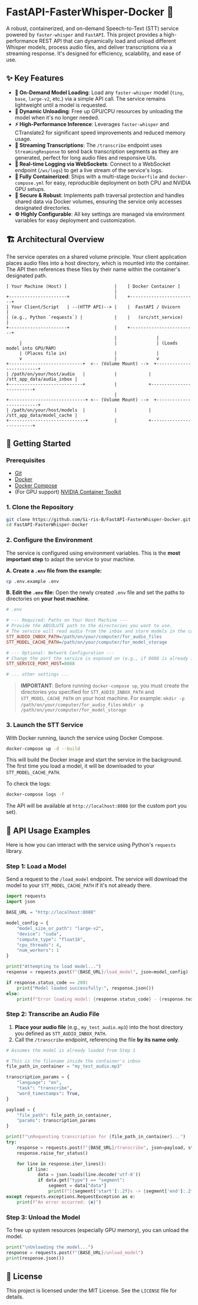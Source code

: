 # FastAPI-FasterWhisper-Docker 🚀

A robust, containerized, and on-demand Speech-to-Text (STT) service powered by `faster-whisper` and `FastAPI`. This project provides a high-performance REST API that can dynamically load and unload different Whisper models, process audio files, and deliver transcriptions via a streaming response. It's designed for efficiency, scalability, and ease of use.

## ✨ Key Features

*   **🚀 On-Demand Model Loading**: Load any `faster-whisper` model (`tiny`, `base`, `large-v2`, etc.) via a simple API call. The service remains lightweight until a model is requested.
*   **🔌 Dynamic Unloading**: Free up GPU/CPU resources by unloading the model when it's no longer needed.
*   **⚡ High-Performance Inference**: Leverages `faster-whisper` and CTranslate2 for significant speed improvements and reduced memory usage.
*   **🌊 Streaming Transcriptions**: The `/transcribe` endpoint uses `StreamingResponse` to send back transcription segments as they are generated, perfect for long audio files and responsive UIs.
*   **📡 Real-time Logging via WebSockets**: Connect to a WebSocket endpoint (`/ws/logs`) to get a live stream of the service's logs.
*   **🐳 Fully Containerized**: Ships with a multi-stage `Dockerfile` and `docker-compose.yml` for easy, reproducible deployment on both CPU and NVIDIA GPU setups.
*   **🔐 Secure & Robust**: Implements path traversal protection and handles shared data via Docker volumes, ensuring the service only accesses designated directories.
*   **⚙️ Highly Configurable**: All key settings are managed via environment variables for easy deployment and customization.

## 🏗️ Architectural Overview

The service operates on a shared volume principle. Your client application places audio files into a host directory, which is mounted into the container. The API then references these files by their name within the container's designated path.

```
[ Your Machine (Host) ]                  |    [ Docker Container ]
                                         |
+----------------------+                 |    +-------------------------+
| Your Client/Script   | --(HTTP API)--> |    |  FastAPI / Uvicorn      |
| (e.g., Python `requests`) |            |    |   (src/stt_service)     |
+----------------------+                 |    +-------------------------+
                                         |               |
     |                                   |               | (Loads model into GPU/RAM)
     | (Places file in)                  |               |
     v                                   |               v
+----------------------------+  <-- (Volume Mount) -->  +-------------------------+
| /path/on/your/host/audio   |           |            | /stt_app_data/audio_inbox |
+----------------------------+           |            +-------------------------+
                                         |
+-----------------------------+ <-- (Volume Mount) -->  +-------------------------+
| /path/on/your/host/models  |           |            | /stt_app_data/model_cache |
+-----------------------------+          |            +-------------------------+
```

## 🏁 Getting Started

### Prerequisites

*   [Git](https://git-scm.com/)
*   [Docker](https://www.docker.com/get-started/)
*   [Docker Compose](https://docs.docker.com/compose/install/)
*   (For GPU support) [NVIDIA Container Toolkit](https://docs.nvidia.com/datacenter/cloud-native/container-toolkit/latest/install-guide.html)

### 1. Clone the Repository

```bash
git clone https://github.com/Si-ris-B/FastAPI-FasterWhisper-Docker.git
cd FastAPI-FasterWhisper-Docker
```

### 2. Configure the Environment

The service is configured using environment variables. This is the **most important step** to adapt the service to your machine.

**A. Create a `.env` file from the example:**
```bash
cp .env.example .env
```

**B. Edit the `.env` file:**
Open the newly created `.env` file and set the paths to directories on **your host machine**.

```ini
# .env

# --- Required: Paths on Your Host Machine ---
# Provide the ABSOLUTE path to the directories you want to use.
# The service will read audio from the inbox and store models in the cache.
STT_AUDIO_INBOX_PATH=/path/on/your/computer/for_audio_files
STT_MODEL_CACHE_PATH=/path/on/your/computer/for_model_storage

# --- Optional: Network Configuration ---
# Change the port the service is exposed on (e.g., if 8088 is already in use).
STT_SERVICE_PORT_HOST=8088

# ... other settings ...
```
> **IMPORTANT**: Before running `docker-compose up`, you must create the directories you specified for `STT_AUDIO_INBOX_PATH` and `STT_MODEL_CACHE_PATH` on your host machine. For example:
> `mkdir -p /path/on/your/computer/for_audio_files`
> `mkdir -p /path/on/your/computer/for_model_storage`

### 3. Launch the STT Service

With Docker running, launch the service using Docker Compose.

```bash
docker-compose up -d --build
```
This will build the Docker image and start the service in the background. The first time you load a model, it will be downloaded to your `STT_MODEL_CACHE_PATH`.

To check the logs:
```bash
docker-compose logs -f
```

The API will be available at `http://localhost:8088` (or the custom port you set).

## 📖 API Usage Examples

Here is how you can interact with the service using Python's `requests` library.

### Step 1: Load a Model

Send a request to the `/load_model` endpoint. The service will download the model to your `STT_MODEL_CACHE_PATH` if it's not already there.

```python
import requests
import json

BASE_URL = "http://localhost:8088"

model_config = {
    "model_size_or_path": "large-v2",
    "device": "cuda",
    "compute_type": "float16",
    "cpu_threads": 4,
    "num_workers": 1
}

print("Attempting to load model...")
response = requests.post(f"{BASE_URL}/load_model", json=model_config)

if response.status_code == 200:
    print("Model loaded successfully:", response.json())
else:
    print(f"Error loading model: {response.status_code} - {response.text}")
```

### Step 2: Transcribe an Audio File

1.  **Place your audio file** (e.g., `my_test_audio.mp3`) into the host directory you defined as `STT_AUDIO_INBOX_PATH`.
2.  Call the `/transcribe` endpoint, referencing the file **by its name only**.

```python
# Assumes the model is already loaded from Step 1

# This is the filename inside the container's inbox
file_path_in_container = "my_test_audio.mp3"

transcription_params = {
    "language": "en",
    "task": "transcribe",
    "word_timestamps": True,
}

payload = {
    "file_path": file_path_in_container,
    "params": transcription_params
}

print(f"\nRequesting transcription for {file_path_in_container}...")
try:
    response = requests.post(f"{BASE_URL}/transcribe", json=payload, stream=True)
    response.raise_for_status()

    for line in response.iter_lines():
        if line:
            data = json.loads(line.decode('utf-8'))
            if data.get("type") == "segment":
                segment = data["data"]
                print(f"[{segment['start']:.2f}s -> {segment['end']:.2f}s] {segment['text']}")
except requests.exceptions.RequestException as e:
    print(f"An error occurred: {e}")
```

### Step 3: Unload the Model

To free up system resources (especially GPU memory), you can unload the model.

```python
print("\nUnloading the model...")
response = requests.post(f"{BASE_URL}/unload_model")
print(response.json())
```

## 📄 License

This project is licensed under the MIT License. See the `LICENSE` file for details.
